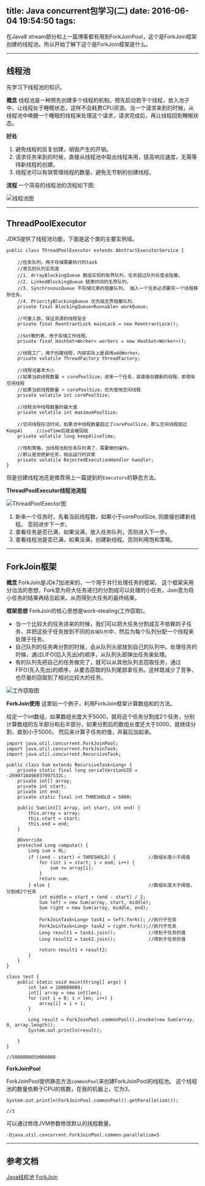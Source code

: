 title: Java concurrent包学习(二)
date: 2016-06-04 19:54:50
tags:
---


在Java8 stream部分和上一篇博客都有用到ForkJoinPool，这个是ForkJoin框架创建的线程池。所以开始了解下这个是ForkJoin框架是什么。

---
## 线程池
先学习下线程池的知识。

**概念**
线程池是一种预先创建多个线程的机制。预先启动若干个线程，放入池子中，让线程处于睡眠状态，这样不会耗费CPU资源。当一个请求来到的时候，从线程池中唤醒一个睡眠的线程来处理这个请求，请求完成后，再让线程回到睡眠状态。

**好处**
1. 避免线程的反复创建，销毁产生的开销。
2. 请求任务来到的时候，直接从线程池中取出线程来用，提高响应速度，无需等待新线程的创建。
3. 线程池可以有效管理线程的数量，避免无节制的创建线程。

<!-- more -->

**流程**
一个简易的线程池的流程如下图:

![线程池图](/uploads/threadpool.jpeg)

---
## ThreadPoolExecutor
JDK5提供了线程池功能，下面是这个类的主要实例域。

```
public class ThreadPoolExecutor extends AbstractExecutorService {
    
    //任务队列，用于存储需要执行的task
    //常见的队列实现类
    //1. ArrayBlockingQueue 数组实现的有界队列，任务超过队列长度会阻塞。
    //2. LinkedBlockingQueue 链表时间的无界队列。
    //3. SynchronousQueue 不存储元素的阻塞队列。 插入一个任务必须要另一个线程移除任务。 
    //4. PriorityBlockingQueue 优先级无界阻塞队列，
    private final BlockingQueue<Runnable> workQueue;

    //可重入锁，保证资源的线程安全
    private final ReentrantLock mainLock = new ReentrantLock();
    
    //Set散列表，用于存储工作线程。
    private final HashSet<Worker> workers = new HashSet<Worker>();

    //线程工厂，用于创建线程，内部实际上是调用addWorker。
    private volatile ThreadFactory threadFactory;
    
    //线程池基本大小
    //如果当前线程数量 < corePoolSize，进来一个任务，就直接创建新的线程。即使有空闲线程
    //如果当前线程数量 > corePoolSize，优先使用空闲线程
    private volatile int corePoolSize;
    
    //线程池中线程数量的最大值
    private volatile int maximumPoolSize;
    
    //空闲线程存活时间，如果池中线程数量超过了corePoolSize，那么空闲线程超过KeepAl     //iveTime后就会被回收 
    private volatile long keepAliveTime;
    
    //饱和策略，当线程池和任务队列满了，需要做的操作。
    //默认是拒绝新任务，抛出运行时异常
    private volatile RejectedExecutionHandler handler;
}
```
但是创建线程池还是推荐用上一篇提到的`Executors`的静态方法。

**ThreadPoolExecutor线程池流程**

![ThreadPoolExector图](/uploads/thread-pool2.jpg)

1. 新来一个任务时，先看当前线程数，如果小于corePoolSize, 则直接创建新线程。 否则进步下一步。
2. 查看任务是否已满，如果没满，放入任务队列，否则进入下一步。
3. 查看线程池是否已满，如果没满，创建新线程。否则利用饱和策略。


---
## ForkJoin框架

**概念**
ForkJoin是JDk7加进来的，一个用于并行处理任务的框架。
这个框架采用分治法的思想，Fork意为将大任务递归的分割成可以处理的小任务，Join意为将小任务的结果再结合起来。从而得到大任务的最终结果。

**框架思想**
ForkJoin的核心思想是work-stealing(工作窃取)。

+ 当一个比较大的任务进来的时候，我们可以把大任务分割成互不依赖的子任务，并把这些子任务放到不同的`双端队列`中，然后为每个队列分配一个线程来处理子任务。
+ 自己队列的任务再分割的时候，会从队列头部放到自己的队列中。处理任务的时候，通过LIFO(后入先出)的顺序，从队列头部弹出任务来处理。
+ 有的队列先把自己的任务做完了，就可以从其他队列去窃取任务，通过FIFO(先入先出)的顺序，从要去窃取的队列尾部拿任务。这样既减少了竞争，也尽量的窃取到了相对比较大的任务。

![工作窃取图](/uploads/work-stealing.jpg)


**ForkJoin使用**
这里贴一个例子，利用ForkJoin框架计算数组和的方法。

给定一个int数组，如果数组长度大于5000，就将这个任务分割成2个任务，分别计算数组的左半部分和右半部分，如果分割后的数组长度还大于5000，就继续分割，直到小于5000。 然后来计算子任务的值，并最后加起来。

```
import java.util.concurrent.ForkJoinPool;
import java.util.concurrent.ForkJoinTask;
import java.util.concurrent.RecursiveTask;

public class Sum extends RecursiveTask<Long> {
    private static final long serialVersionUID = -2690718496037997532L;
    private int[] array;
    private int start;
    private int end;
    private static final int THRESHOLD = 5000;

    public Sum(int[] array, int start, int end) {
        this.array = array;
        this.start = start;
        this.end = end;
    }

    @Override
    protected Long compute() {
        Long sum = 0L;
        if ((end - start) < THRESHOLD) {            //数组长度小于阈值
            for (int i = start; i < end; i++) {
                sum += array[i];
            }
            return sum;
        } else {                                    //数组长度大于阈值，分割成2个任务
            int middle = start + (end - start) / 2;
            Sum left = new Sum(array, start, middle);
            Sum right = new Sum(array, middle, end);
            
            ForkJoinTask<Long> task1 = left.fork(); //执行子任务
            ForkJoinTask<Long> task2 = right.fork();//执行子任务
            Long result1 = task1.join();            //得到子任务的值
            Long result2 = task2.join();            //得到子任务的值
            
            return result1 + result2;
        }
    }
}

class test {
    public static void main(String[] args) {
        int len = 100000000;
        int[] array = new int[len];
        for (int i = 0; i < len; i++) {
            array[i] = i + 1;
        }

        Long result = ForkJoinPool.commonPool().invoke(new Sum(array, 0, array.length));
        System.out.println(result);

    }
}

//5000000050000000
```


**ForkJoinPool**

ForkJoinPool提供静态方法`commonPool`来创建ForkJoinPool的线程池。
这个线程池的数量依赖于CPU的核数，在我的机器上，它为3。
```
System.out.println(ForkJoinPool.commonPool().getParallelism());

//3
```

可以通过修改JVM参数修改默认的线程数量。
```
-Djava.util.concurrent.ForkJoinPool.common.parallelism=5
```

---
## 参考文档
[Java线程池](http://gityuan.com/2016/01/16/thread-pool/)
[ForkJoin](http://ifeve.com/talk-concurrency-forkjoin/)



